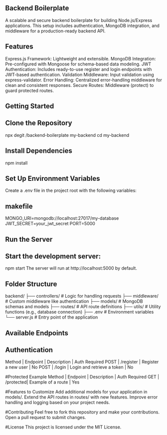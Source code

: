 ## Backend Boilerplate
A scalable and secure backend boilerplate for building Node.js/Express applications. This setup includes authentication, MongoDB integration, and middleware for a production-ready backend API.

## Features
Express.js Framework: Lightweight and extensible.
MongoDB Integration: Pre-configured with Mongoose for schema-based data modeling.
JWT Authentication: Includes ready-to-use register and login endpoints with JWT-based authentication.
Validation Middleware: Input validation using express-validator.
Error Handling: Centralized error-handling middleware for clean and consistent responses.
Secure Routes: Middleware (protect) to guard protected routes.

## Getting Started
## Clone the Repository

npx degit <your-username>/backend-boilerplate my-backend
cd my-backend

## Install Dependencies
npm install

##  Set Up Environment Variables
Create a .env file in the project root with the following variables:

## makefile

MONGO_URI=mongodb://localhost:27017/my-database
JWT_SECRET=your_jwt_secret
PORT=5000

## Run the Server
## Start the development server:
npm start
The server will run at http://localhost:5000 by default.

## Folder Structure

backend/
├── controllers/        # Logic for handling requests
├── middleware/         # Custom middleware like authentication
├── models/             # MongoDB schemas and models
├── routes/             # API route definitions
├── utils/              # Utility functions (e.g., database connection)
├── .env                # Environment variables
└── server.js           # Entry point of the application


## Available Endpoints
## Authentication
Method  |   Endpoint  |     Description	                |   Auth Required
POST    |   /register |	    Register a new user         |   No
POST    |   /login    |     Login and retrieve a token	|   No

#Protected Example
Method  |   Endpoint  |     Description         |	Auth Required
GET	    |   /protected|     Example of a route	|   Yes

#Features to Customize
Add additional models for your application in models/.
Extend the API routes in routes/ with new features.
Improve error handling and logging based on your project needs.

#Contributing
Feel free to fork this repository and make your contributions. Open a pull request to submit changes.

#License
This project is licensed under the MIT License.

